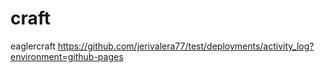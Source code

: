 # craft
eaglercraft
https://github.com/jerivalera77/test/deployments/activity_log?environment=github-pages
